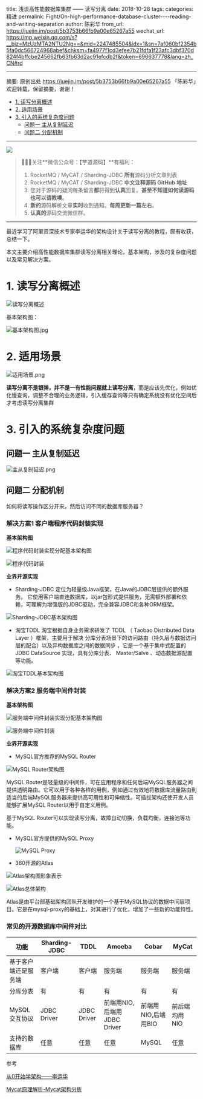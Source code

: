 title: 浅谈高性能数据库集群 —— 读写分离
date: 2018-10-28
tags:
categories: 精进
permalink: Fight/On-high-performance-database-cluster----reading-and-writing-separation
author: 陈彩华
from_url: https://juejin.im/post/5b3753b66fb9a00e65267a55
wechat_url: https://mp.weixin.qq.com/s?__biz=MzUzMTA2NTU2Ng==&mid=2247485504&idx=1&sn=7af060bf2354b5fa0dc566724968abef&chksm=fa4977f1cd3efee7b21fdfa1f23afc3dbf370d824f4bffcbe245662fb63fb63d2ac91efcdb2f&token=696637778&lang=zh_CN#rd

-------

摘要: 原创出处 https://juejin.im/post/5b3753b66fb9a00e65267a55 「陈彩华」欢迎转载，保留摘要，谢谢！

- [1. 读写分离概述](http://www.iocoder.cn/Fight/On-high-performance-database-cluster----reading-and-writing-separation/)
- [2. 适用场景](http://www.iocoder.cn/Fight/On-high-performance-database-cluster----reading-and-writing-separation/)
- [3. 引入的系统复杂度问题](http://www.iocoder.cn/Fight/On-high-performance-database-cluster----reading-and-writing-separation/)
  - [问题一 主从复制延迟](http://www.iocoder.cn/Fight/On-high-performance-database-cluster----reading-and-writing-separation/)
  - [问题二 分配机制](http://www.iocoder.cn/Fight/On-high-performance-database-cluster----reading-and-writing-separation/)

-------

![](http://www.iocoder.cn/images/common/wechat_mp_2017_07_31.jpg)

> 🙂🙂🙂关注**微信公众号：【芋道源码】**有福利：
> 1. RocketMQ / MyCAT / Sharding-JDBC **所有**源码分析文章列表
> 2. RocketMQ / MyCAT / Sharding-JDBC **中文注释源码 GitHub 地址**
> 3. 您对于源码的疑问每条留言**都**将得到**认真**回复。**甚至不知道如何读源码也可以请教噢**。
> 4. **新的**源码解析文章**实时**收到通知。**每周更新一篇左右**。
> 5. **认真的**源码交流微信群。

-------

最近学习了阿里资深技术专家李运华的架构设计关于读写分离的教程，颇有收获，总结一下。

本文主要介绍高性能数据库集群读写分离相关理论，基本架构，涉及的复杂度问题以及常见解决方案。

# 1. 读写分离概述



![读写分离概述](https://user-gold-cdn.xitu.io/2018/7/4/16463a9599260c90?imageView2/0/w/1280/h/960/format/jpeg/ignore-error/1)



基本架构图：

![基本架构图.jpg](https://user-gold-cdn.xitu.io/2018/6/30/164501f102d6dbc9?imageView2/0/w/1280/h/960/format/jpeg/ignore-error/1)



# 2. 适用场景



![适用场景.png](https://user-gold-cdn.xitu.io/2018/6/30/164501f104aef45d?imageView2/0/w/1280/h/960/format/jpeg/ignore-error/1)



**读写分离不是银弹，并不是一有性能问题就上读写分离**，而是应该先优化，例如优化慢查询，调整不合理的业务逻辑，引入缓存查询等只有确定系统没有优化空间后才考虑读写分离集群

# 3. 引入的系统复杂度问题

## 问题一 主从复制延迟



![主从复制延迟.png](https://user-gold-cdn.xitu.io/2018/6/30/164501f1046f0105?imageView2/0/w/1280/h/960/format/jpeg/ignore-error/1)



## 问题二 分配机制

如何将读写操作区分开来，然后访问不同的数据库服务器？

### 解决方案1 客户端程序代码封装实现

**基本架构图**

![程序代码封装实现分配基本架构图](https://user-gold-cdn.xitu.io/2018/6/30/164501f104bdad8f?imageView2/0/w/1280/h/960/format/jpeg/ignore-error/1)





![程序代码封装](https://user-gold-cdn.xitu.io/2018/6/30/164501f1398c6e06?imageView2/0/w/1280/h/960/format/jpeg/ignore-error/1)



**业界开源实现**

- Sharding-JDBC 定位为轻量级Java框架，在Java的JDBC层提供的额外服务。 它使用客户端直连数据库，以jar包形式提供服务，无需额外部署和依赖，可理解为增强版的JDBC驱动，完全兼容JDBC和各种ORM框架。



![Sharding-JDBC基本架构图](https://user-gold-cdn.xitu.io/2018/6/30/164501f13428b576?imageView2/0/w/1280/h/960/format/jpeg/ignore-error/1)



- 淘宝TDDL 淘宝根据自身业务需求研发了 TDDL （ Taobao Distributed Data Layer ）框架，主要用于解决 分库分表场景下的访问路由（持久层与数据访问层的配合）以及异构数据库之间的数据同步 ，它是一个基于集中式配置的 JDBC DataSource 实现，具有分库分表、 Master/Salve 、动态数据源配置等功能。



![淘宝TDDL基本架构图](https://user-gold-cdn.xitu.io/2018/6/30/164501f13b3dc127?imageView2/0/w/1280/h/960/format/jpeg/ignore-error/1)



### 解决方案2 服务端中间件封装

**基本架构图**



![服务端中间件封装实现分配基本架构图](https://user-gold-cdn.xitu.io/2018/6/30/164501f161196f8d?imageView2/0/w/1280/h/960/format/jpeg/ignore-error/1)





![服务端中间件封装](https://user-gold-cdn.xitu.io/2018/6/30/164501f165e97b59?imageView2/0/w/1280/h/960/format/jpeg/ignore-error/1)



**业界开源实现**

- MySQL官方推荐的MySQL Router



![MySQL Router架构图](https://user-gold-cdn.xitu.io/2018/6/30/164501f171264486?imageView2/0/w/1280/h/960/format/jpeg/ignore-error/1)



MySQL Router是轻量级的中间件，可在应用程序和任何后端MySQL服务器之间提供透明路由。它可以用于各种各样的用例，例如通过有效地将数据库流量路由到适当的后端MySQL服务器来提供高可用性和可伸缩性。可插拔架构还使开发人员能够扩展MySQL Router以用于自定义用例。

基于MySQL Router可以实现读写分离，故障自动切换，负载均衡，连接池等功能。

- MySQL官方提供的MySQL Proxy

  ![MySQL Proxy](https://user-gold-cdn.xitu.io/2018/6/30/164501f178af747c?imageView2/0/w/1280/h/960/format/jpeg/ignore-error/1)

- 360开源的Atlas



![Atlas架构图形象表示](https://user-gold-cdn.xitu.io/2018/6/30/164501f17fafe26c?imageView2/0/w/1280/h/960/format/jpeg/ignore-error/1)





![Atlas总体架构](https://user-gold-cdn.xitu.io/2018/6/30/164501f1a8881cf3?imageView2/0/w/1280/h/960/format/jpeg/ignore-error/1)



Atlas是由平台部基础架构团队开发维护的一个基于MySQL协议的数据中间层项目。它是在mysql-proxy的基础上，对其进行了优化，增加了一些新的功能特性。

### 常见的开源数据库中间件对比

| 功能                 | Sharding-JDBC | TDDL        | Amoeba                      | Cobar               | MyCat         |
| -------------------- | ------------- | ----------- | --------------------------- | ------------------- | ------------- |
| 基于客户端还是服务端 | 客户端        | 客户端      | 服务端                      | 服务端              | 服务端        |
| 分库分表             | 有            | 有          | 有                          | 有                  | 有            |
| MySQL交互协议        | JDBC Driver   | JDBC Driver | 前端用NIO,后端用JDBC Driver | 前端用NIO,后端用BIO | 前后端均用NIO |
| 支持的数据库         | 任意          | 任意        | 任意                        | MySQL               | 任意          |

参考

[从0开始学架构——李运华](https://link.juejin.im?target=https%3A%2F%2Ftime.geekbang.org%2Fcolumn%2Fintro%2F81%3Fcode%3DOK4eM0TBPTKGPRCzcZdzIeXjPACLfY3KCzATXOSWzXE%253D)

[Mycat原理解析-Mycat架构分析](https://blog.csdn.net/u011983531/article/details/78948680)